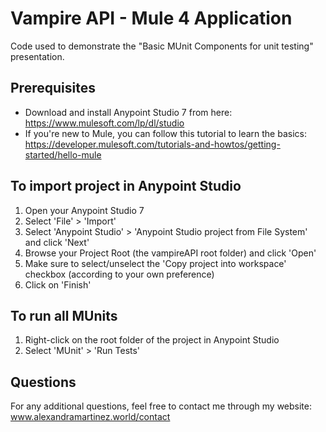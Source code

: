 # Vampire API - Mule 4 Application

Code used to demonstrate the "Basic MUnit Components for unit testing" presentation.

## Prerequisites

- Download and install Anypoint Studio 7 from here: https://www.mulesoft.com/lp/dl/studio
- If you're new to Mule, you can follow this tutorial to learn the basics: https://developer.mulesoft.com/tutorials-and-howtos/getting-started/hello-mule

## To import project in Anypoint Studio

1. Open your Anypoint Studio 7
2. Select 'File' > 'Import'
3. Select 'Anypoint Studio' > 'Anypoint Studio project from File System' and click 'Next'
4. Browse your Project Root (the vampireAPI root folder) and click 'Open'
5. Make sure to select/unselect the 'Copy project into workspace' checkbox (according to your own preference)
6. Click on 'Finish'

## To run all MUnits

1. Right-click on the root folder of the project in Anypoint Studio
2. Select 'MUnit' > 'Run Tests'

## Questions

For any additional questions, feel free to contact me through my website: www.alexandramartinez.world/contact
